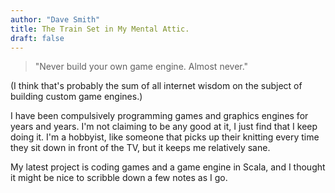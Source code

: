 ```yaml
---
author: "Dave Smith"
title: The Train Set in My Mental Attic.
draft: false
---
```


> "Never build your own game engine. Almost never."

(I think that's probably the sum of all internet wisdom on the subject of building custom game engines.)

I have been compulsively programming games and graphics engines for years and years. I'm not claiming to be any good at it, I just find that I keep doing it. I'm a hobbyist, like someone that picks up their knitting every time they sit down in front of the TV, but it keeps me relatively sane.

My latest project is coding games and a game engine in Scala, and I thought it might be nice to scribble down a few notes as I go.
